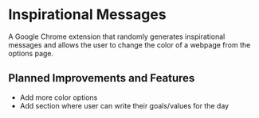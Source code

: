 # Inspirational Messages
A Google Chrome extension that randomly generates inspirational messages and allows the user to change the color of a webpage from the options page. 

## Planned Improvements and Features
* Add more color options 
* Add section where user can write their goals/values for the day
